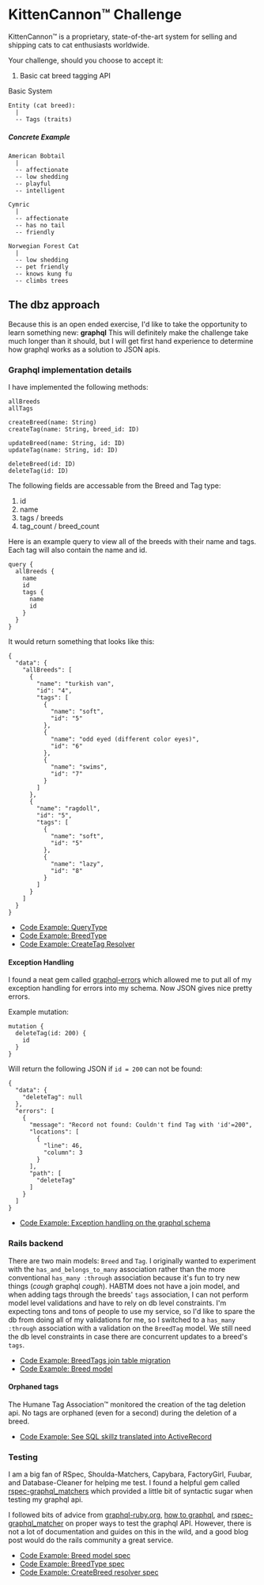 # KittenCannon™ Challenge

KittenCannon™ is a proprietary, state-of-the-art system for selling and shipping
cats to cat enthusiasts worldwide.

Your challenge, should you choose to accept it:

1. Basic cat breed tagging API

Basic System

```
Entity (cat breed):
  |
  -- Tags (traits)
```

##### Concrete Example

```
American Bobtail
  |
  -- affectionate
  -- low shedding
  -- playful
  -- intelligent

Cymric
  |
  -- affectionate
  -- has no tail
  -- friendly

Norwegian Forest Cat
  |
  -- low shedding
  -- pet friendly
  -- knows kung fu
  -- climbs trees
```

## The dbz approach

Because this is an open ended exercise, I'd like to take the opportunity to learn something new: **graphql**
This will definitely make the challenge take much longer than it should, but I will get first hand experience to determine how graphql works as a solution to JSON apis.

### Graphql implementation details

I have implemented the following methods:

```
allBreeds
allTags

createBreed(name: String)
createTag(name: String, breed_id: ID)

updateBreed(name: String, id: ID)
updateTag(name: String, id: ID)

deleteBreed(id: ID)
deleteTag(id: ID)
```

The following fields are accessable from the Breed and Tag type:

1. id
1. name
1. tags / breeds
1. tag_count / breed_count

Here is an example query to view all of the breeds with their name and tags. Each tag will also contain the name and id.

```
query {
  allBreeds {
    name
    id
    tags {
      name
      id
    }
  }
}
```

It would return something that looks like this:
```
{
  "data": {
    "allBreeds": [
      {
        "name": "turkish van",
        "id": "4",
        "tags": [
          {
            "name": "soft",
            "id": "5"
          },
          {
            "name": "odd eyed (different color eyes)",
            "id": "6"
          },
          {
            "name": "swims",
            "id": "7"
          }
        ]
      },
      {
        "name": "ragdoll",
        "id": "5",
        "tags": [
          {
            "name": "soft",
            "id": "5"
          },
          {
            "name": "lazy",
            "id": "8"
          }
        ]
      }
    ]
  }
}
```

 - [Code Example: QueryType](/app/graphql/types/query_type.rb)
 - [Code Example: BreedType](/app/graphql/types/breed_type.rb)
 - [Code Example: CreateTag Resolver](/app/graphql/resolvers/create_tag.rb)

#### Exception Handling

I found a neat gem called [graphql-errors](https://github.com/exAspArk/graphql-errors) which allowed me to put all of my exception handling for errors into my schema.
Now JSON gives nice pretty errors.

Example mutation:

```
mutation {
  deleteTag(id: 200) {
    id
  }
}
```

Will return the following JSON if `id = 200` can not be found:

```
{
  "data": {
    "deleteTag": null
  },
  "errors": [
    {
      "message": "Record not found: Couldn't find Tag with 'id'=200",
      "locations": [
        {
          "line": 46,
          "column": 3
        }
      ],
      "path": [
        "deleteTag"
      ]
    }
  ]
}
```

 - [Code Example: Exception handling on the graphql schema](/app/graphql/catapault_schema.rb)

### Rails backend

There are two main models: `Breed` and `Tag`.
I originally wanted to experiment with the `has_and_belongs_to_many` association rather than the more conventional `has_many :through` association because it's fun to try new things (*cough* graphql *cough*).
HABTM does not have a join model, and when adding tags through the breeds' `tags` association, I can not perform model level validations and have to rely on db level constraints.
I'm expecting tons and tons of people to use my service, so I'd like to spare the db from doing all of my validations for me, so I switched to a `has_many :through` association with a validation on the `BreedTag` model.
We still need the db level constraints in case there are concurrent updates to a breed's `tags`.

 - [Code Example: BreedTags join table migration](/db/migrate/20171104171821_create_breed_tags.rb)
 - [Code Example: Breed model](/app/models/breed.rb)

#### Orphaned tags

The Humane Tag Association™ monitored the creation of the tag deletion api.
No tags are orphaned (even for a second) during the deletion of a breed.

 - [Code Example: See SQL skillz translated into ActiveRecord](/app/models/breed.rb#L17-L19)

### Testing

I am a big fan of RSpec, Shoulda-Matchers, Capybara, FactoryGirl, Fuubar, and Database-Cleaner for helping me test.
I found a helpful gem called [rspec-graphql_matchers](https://github.com/khamusa/rspec-graphql_matchers) which provided a little bit of syntactic sugar when testing my graphql api.

I followed bits of advice from [graphql-ruby.org](http://graphql-ruby.org/schema/testing.html), [how to graphql](https://github.com/howtographql/howtographql/blob/8614026b99e38dbf0a73aaecefd1f703efbedddf/content/backend/graphql-ruby/3-mutations.md#testing-with-unit-test), and [rspec-graphql_matcher](https://github.com/khamusa/rspec-graphql_matchers) on proper ways to test the graphql API.
However, there is not a lot of documentation and guides on this in the wild, and a good blog post would do the rails community a great service.

 - [Code Example: Breed model spec](/spec/models/breed_spec.rb)
 - [Code Example: BreedType spec](/spec/graphql/types/breed_type_spec.rb)
 - [Code Example: CreateBreed resolver spec](/spec/graphql/resolvers/create_breed_spec.rb)

